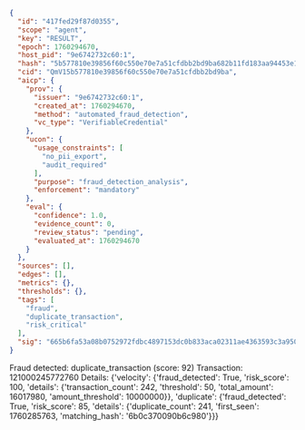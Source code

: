 ```json
{
  "id": "417fed29f87d0355",
  "scope": "agent",
  "key": "RESULT",
  "epoch": 1760294670,
  "host_pid": "9e6742732c60:1",
  "hash": "5b577810e39856f60c550e70e7a51cfdbb2bd9ba682b11fd183aa94453e14942",
  "cid": "QmV15b577810e39856f60c550e70e7a51cfdbb2bd9ba",
  "aicp": {
    "prov": {
      "issuer": "9e6742732c60:1",
      "created_at": 1760294670,
      "method": "automated_fraud_detection",
      "vc_type": "VerifiableCredential"
    },
    "ucon": {
      "usage_constraints": [
        "no_pii_export",
        "audit_required"
      ],
      "purpose": "fraud_detection_analysis",
      "enforcement": "mandatory"
    },
    "eval": {
      "confidence": 1.0,
      "evidence_count": 0,
      "review_status": "pending",
      "evaluated_at": 1760294670
    }
  },
  "sources": [],
  "edges": [],
  "metrics": {},
  "thresholds": {},
  "tags": [
    "fraud",
    "duplicate_transaction",
    "risk_critical"
  ],
  "sig": "665b6fa53a08b0752972fdbc4897153dc0b833aca02311ae4363593c3a950ec1"
}
```

Fraud detected: duplicate_transaction (score: 92)
Transaction: 121000245772760
Details: {'velocity': {'fraud_detected': True, 'risk_score': 100, 'details': {'transaction_count': 242, 'threshold': 50, 'total_amount': 16017980, 'amount_threshold': 10000000}}, 'duplicate': {'fraud_detected': True, 'risk_score': 85, 'details': {'duplicate_count': 241, 'first_seen': 1760285763, 'matching_hash': '6b0c370090b6c980'}}}
